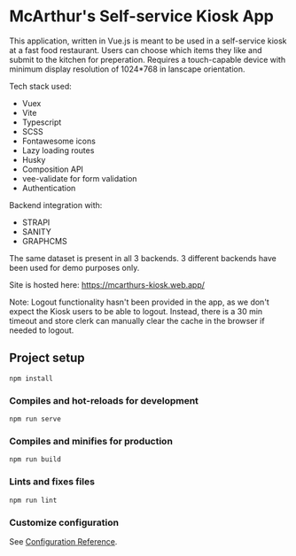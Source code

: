 # McArthur's Self-service Kiosk App

This application, written in Vue.js is meant to be used in a self-service kiosk at a fast food restaurant. Users can choose which items they like and submit to the kitchen for preperation. Requires a touch-capable device with minimum display resolution of 1024\*768 in lanscape orientation.

Tech stack used:

- Vuex
- Vite
- Typescript
- SCSS
- Fontawesome icons
- Lazy loading routes
- Husky
- Composition API
- vee-validate for form validation
- Authentication

Backend integration with:

- STRAPI
- SANITY
- GRAPHCMS

The same dataset is present in all 3 backends. 3 different backends have been used for demo purposes only.

Site is hosted here:
https://mcarthurs-kiosk.web.app/

Note: Logout functionality hasn't been provided in the app, as we don't expect the Kiosk users to be able to logout. Instead, there is a 30 min timeout and store clerk can manually clear the cache in the browser if needed to logout.

## Project setup

```
npm install
```

### Compiles and hot-reloads for development

```
npm run serve
```

### Compiles and minifies for production

```
npm run build
```

### Lints and fixes files

```
npm run lint
```

### Customize configuration

See [Configuration Reference](https://cli.vuejs.org/config/).
